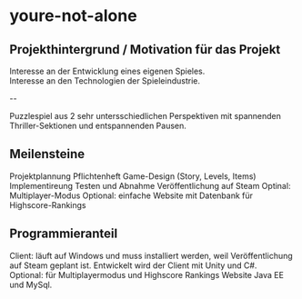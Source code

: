 # youre-not-alone

## Projekthintergrund / Motivation für das Projekt
Interesse an der Entwicklung eines eigenen Spieles. \
Interesse an den Technologien der Spieleindustrie.

--

Puzzlespiel aus 2 sehr untersschiedlichen Perspektiven mit spannenden Thriller-Sektionen und entspannenden Pausen.

## Meilensteine

Projektplannung
Pflichtenheft
Game-Design (Story, Levels, Items)
Implementireung
Testen und Abnahme
Veröffentlichung auf Steam
Optinal: Multiplayer-Modus
Optional: einfache Website mit Datenbank für Highscore-Rankings

## Programmieranteil

Client: läuft auf Windows und muss installiert werden, weil Veröffentlichung auf Steam geplant ist.
Entwickelt wird der Client mit Unity und C#. \
Optional: für Multiplayermodus und Highscore Rankings Website Java EE und MySql.
